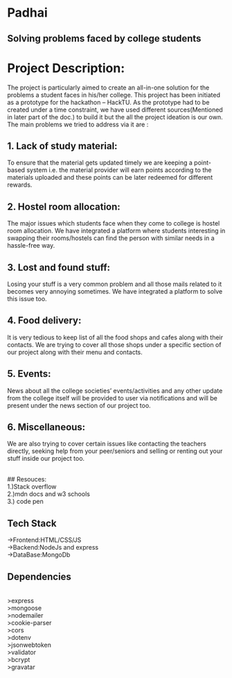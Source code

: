 # Padhai

## Solving problems faced by college students

# Project Description:

The project is particularly aimed to create an all-in-one solution for the problems a student faces in his/her college. This project has been initiated as a prototype for the hackathon – HackTU. As the prototype had to be created under a time constraint, we have used different sources(Mentioned in later part of the doc.) to build it but the all the project ideation is our own.
The main problems we tried to address via it are :

## 1. Lack of study material:

  <p>  To ensure that the material gets updated timely we are keeping a point-based system i.e. the material provider will earn points according to the materials uploaded and these points can be later redeemed for different rewards.</p>

## 2. Hostel room allocation:

  <p>
      The major issues which students face when they come to college is hostel room allocation. We have integrated a platform where students interesting in swapping their rooms/hostels can find the person with similar needs in a hassle-free way. 
      </p>

## 3. Lost and found stuff:

  <p>  Losing your stuff is a very common problem and all those mails related to it becomes very annoying sometimes. We have integrated a platform to solve this issue too. </p>

## 4. Food delivery:

  <p>
     It is very tedious to keep list of all the food shops and cafes along with their contacts.
    We are trying to cover all those shops under a specific section of our project along with their menu and contacts. 
    </p>

## 5. Events:

  <p>  News about all the college societies’ events/activities and any other update from the college itself will be provided to user via notifications and will be present under the news section of our project too. </p>

## 6. Miscellaneous:

   <p> We are also trying to cover certain issues like contacting the teachers directly, seeking help from your peer/seniors and selling or renting out your stuff inside our project too. <p>
   
  <br/>
 ## Resouces:
  <br/>
   1.)Stack overflow <br/>
   2.)mdn docs and w3 schools </br>
   3.) code pen </br>

## Tech Stack

->Frontend:HTML/CSS/JS<br>
->Backend:NodeJs and express<br>
->DataBase:MongoDb <br>

## Dependencies

<br>
>express <br>
>mongoose <br>
>nodemailer <br>
>cookie-parser<br>
>cors<br>
>dotenv<br>
>jsonwebtoken<br>
>validator<br>
>bcrypt<br>
>gravatar<br>
